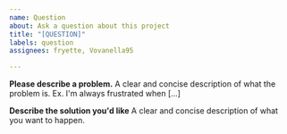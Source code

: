 ```yaml
---
name: Question
about: Ask a question about this project
title: "[QUESTION]"
labels: question
assignees: fryette, Vovanella95

---
```


**Please describe a problem.**
A clear and concise description of what the problem is. Ex. I'm always frustrated when [...]

**Describe the solution you'd like**
A clear and concise description of what you want to happen.

